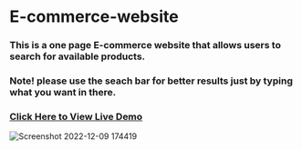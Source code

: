 # E-commerce-website
### This is a one page E-commerce website that allows users to search for available products.
### Note! please use the seach bar for better results just by typing what you want in there.
### [Click Here to View Live Demo](https://arcticc.vercel.app/)
![Screenshot 2022-12-09 174419](https://user-images.githubusercontent.com/99470227/206750949-d8dad614-25ff-4e51-b2ef-5c1b51813229.jpg)
